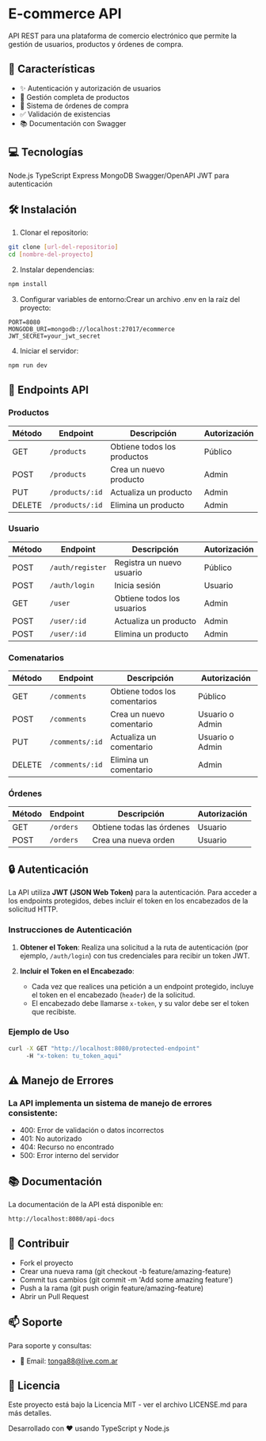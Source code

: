 # E-commerce API

API REST para una plataforma de comercio electrónico que permite la gestión de usuarios, productos y órdenes de compra.

## 🚀 Características

- ✨ Autenticación y autorización de usuarios
- 📝 Gestión completa de productos
- 🛒 Sistema de órdenes de compra
- ✅ Validación de existencias
- 📚 Documentación con Swagger

## 💻 Tecnologías

Node.js
TypeScript
Express
MongoDB
Swagger/OpenAPI
JWT para autenticación

## 🛠️ Instalación

1. Clonar el repositorio:

```bash
git clone [url-del-repositorio]
cd [nombre-del-proyecto]
```

2. Instalar dependencias:

```bash
npm install
```

3. Configurar variables de entorno:Crear un archivo .env en la raíz del proyecto:

```env
PORT=8080
MONGODB_URI=mongodb://localhost:27017/ecommerce
JWT_SECRET=your_jwt_secret
```

4. Iniciar el servidor:

```bash
npm run dev
```

## 📝 Endpoints API

### Productos

| Método | Endpoint | Descripción | Autorización |
|--------|----------|-------------|--------------|
| GET | `/products` | Obtiene todos los productos | Público |
| POST | `/products` | Crea un nuevo producto | Admin |
| PUT | `/products/:id` | Actualiza un producto | Admin |
| DELETE | `/products/:id` | Elimina un producto | Admin |

### Usuario

| Método | Endpoint | Descripción | Autorización |
|--------|----------|-------------|--------------|
| POST | `/auth/register` | Registra un nuevo usuario | Público |
| POST | `/auth/login` | Inicia sesión | Usuario |
| GET | `/user` | Obtiene todos los usuarios | Admin |
| POST | `/user/:id` | Actualiza un producto | Admin |
| POST | `/user/:id` | Elimina un producto | Admin |

### Comenatarios

| Método | Endpoint | Descripción | Autorización |
|--------|----------|-------------|--------------|
| GET | `/comments` | Obtiene todos los comentarios | Público |
| POST | `/comments` | Crea un nuevo comentario | Usuario o Admin |
| PUT | `/comments/:id` | Actualiza un comentario | Usuario o Admin |
| DELETE | `/comments/:id` | Elimina un comentario | Admin |


### Órdenes

| Método | Endpoint | Descripción | Autorización |
|--------|----------|-------------|--------------|
| GET | `/orders` | Obtiene todas las órdenes | Usuario |
| POST | `/orders` | Crea una nueva orden | Usuario |

## 🔒 Autenticación

La API utiliza **JWT (JSON Web Token)** para la autenticación. Para acceder a los endpoints protegidos, debes incluir el token en los encabezados de la solicitud HTTP. 

### Instrucciones de Autenticación

1. **Obtener el Token**: Realiza una solicitud a la ruta de autenticación (por ejemplo, `/auth/login`) con tus credenciales para recibir un token JWT.

2. **Incluir el Token en el Encabezado**:
   - Cada vez que realices una petición a un endpoint protegido, incluye el token en el encabezado (`header`) de la solicitud.
   - El encabezado debe llamarse `x-token`, y su valor debe ser el token que recibiste.

### Ejemplo de Uso

```bash
curl -X GET "http://localhost:8080/protected-endpoint"
     -H "x-token: tu_token_aqui"
```

## ⚠️ Manejo de Errores
 ### La API implementa un sistema de manejo de errores consistente:

- 400: Error de validación o datos incorrectos
- 401: No autorizado
- 404: Recurso no encontrado
- 500: Error interno del servidor

## 📚 Documentación
La documentación de la API está disponible en:

```bash
http://localhost:8080/api-docs
```

## 🤝 Contribuir

- Fork el proyecto
- Crear una nueva rama (git checkout -b feature/amazing-feature)
- Commit tus cambios (git commit -m 'Add some amazing feature')
- Push a la rama (git push origin feature/amazing-feature)
- Abrir un Pull Request

## 📫 Soporte
Para soporte y consultas:

- 📧 Email: tonga88@live.com.ar


## 📄 Licencia
Este proyecto está bajo la Licencia MIT - ver el archivo LICENSE.md para más detalles.

Desarrollado con ❤️ usando TypeScript y Node.js